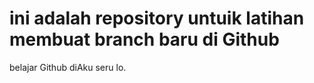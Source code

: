 # ini adalah repository untuik latihan membuat branch baru di Github
belajar Github diAku seru lo.

